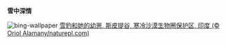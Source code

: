 
**雪中深情**

![bing-wallpaper](https://www.bing.com/th?id=OHR.SnowLeopard_ZH-CN6644701381_1920x1080.jpg)
[雪豹和她的幼崽, 斯皮提谷, 寒冷沙漠生物圈保护区, 印度 (© Oriol Alamany/naturepl.com)](https://www.bing.com/search?q=%E5%9B%BD%E9%99%85%E9%9B%AA%E8%B1%B9%E6%97%A5&amp;form=hpcapt&amp;mkt=zh-cn)
  